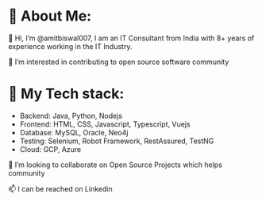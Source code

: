 # 🌱 About Me:
👋 Hi, I’m @amitbiswal007, I am an IT Consultant from India with 8+ years of experience working in the IT Industry.

 👀 I’m interested in contributing to open source software community

# 🌱 My Tech stack:
- Backend: Java, Python, Nodejs
- Frontend: HTML, CSS, Javascript, Typescript, Vuejs
- Database: MySQL, Oracle, Neo4j
- Testing: Selenium, Robot Framework, RestAssured, TestNG
- Cloud: GCP, Azure
  

💞️ I’m looking to collaborate on Open Source Projects which helps community

📫 I can be reached on Linkedin

<!---
amitbiswal007/amitbiswal007 is a ✨ special ✨ repository because its `README.md` (this file) appears on your GitHub profile.
You can click the Preview link to take a look at your changes.
--->
